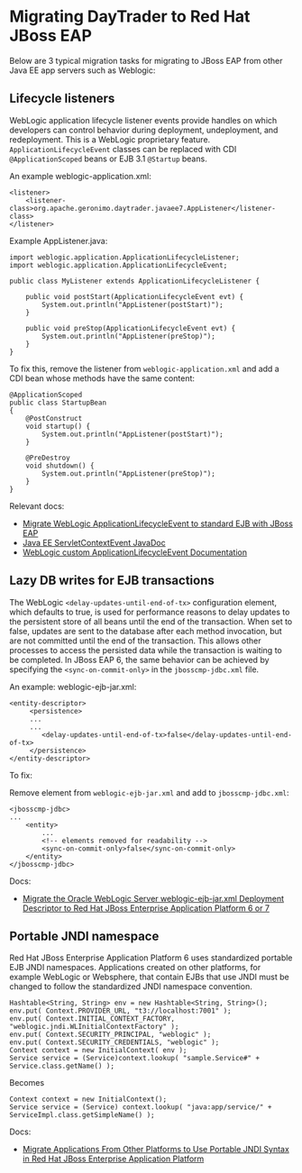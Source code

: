 Migrating DayTrader to Red Hat JBoss EAP
========================================

Below are 3 typical migration tasks for migrating to JBoss EAP from other Java EE app servers such as Weblogic:

Lifecycle listeners
-------------------
WebLogic application lifecycle listener events provide handles on which developers can control behavior during deployment, undeployment, and redeployment. This is a WebLogic proprietary feature. `ApplicationLifecycleEvent` classes can be replaced with CDI `@ApplicationScoped` beans or EJB 3.1 `@Startup` beans.

An example weblogic-application.xml:
```
<listener>
    <listener-class>org.apache.geronimo.daytrader.javaee7.AppListener</listener-class>
</listener>
```

Example AppListener.java:

```
import weblogic.application.ApplicationLifecycleListener;
import weblogic.application.ApplicationLifecycleEvent;

public class MyListener extends ApplicationLifecycleListener {

    public void postStart(ApplicationLifecycleEvent evt) {
        System.out.println("AppListener(postStart)");
    }

    public void preStop(ApplicationLifecycleEvent evt) {
        System.out.println("AppListener(preStop)");
    }
}
```

To fix this, remove the listener from `weblogic-application.xml` and add a CDI bean whose methods have the same content:

```
@ApplicationScoped
public class StartupBean
{
    @PostConstruct
    void startup() {
        System.out.println("AppListener(postStart)");
    }

    @PreDestroy
    void shutdown() {
        System.out.println("AppListener(preStop)");
    }
}
```

Relevant docs:

* [Migrate WebLogic ApplicationLifecycleEvent to standard EJB with JBoss EAP](https://access.redhat.com/articles/1326703)
* [Java EE ServletContextEvent JavaDoc](http://docs.oracle.com/javaee/7/api/javax/servlet/ServletContextEvent.html)
* [WebLogic custom ApplicationLifecycleEvent Documentation](https://docs.oracle.com/cd/E13222_01/wls/docs90/programming/lifecycle.html)

Lazy DB writes for EJB transactions
-----------------------------------
The WebLogic `<delay-updates-until-end-of-tx>` configuration element, which defaults to true, is used for performance reasons to delay updates to the persistent store of all beans until the end of the transaction. When set to false, updates are sent to the database after each method invocation, but are not committed until the end of the transaction. This allows other processes to access the persisted data while the transaction is waiting to be completed. In JBoss EAP 6, the same behavior can be achieved by specifying the `<sync-on-commit-only>` in the `jbosscmp-jdbc.xml` file.

An example: weblogic-ejb-jar.xml:

```
<entity-descriptor>
     <persistence>
     ...
     ...
        <delay-updates-until-end-of-tx>false</delay-updates-until-end-of-tx>
     </persistence>
</entity-descriptor>
```
To fix:

Remove element from `weblogic-ejb-jar.xml` and add to `jbosscmp-jdbc.xml`:

```
<jbosscmp-jdbc>
...
    <entity>
        ...
        <!-- elements removed for readability -->
        <sync-on-commit-only>false</sync-on-commit-only>
    </entity>
</jbosscmp-jdbc>
```

Docs:

* [Migrate the Oracle WebLogic Server weblogic-ejb-jar.xml Deployment Descriptor to Red Hat JBoss Enterprise Application Platform 6 or 7](https://access.redhat.com/articles/1326823)

Portable JNDI namespace
-----------------------
Red Hat JBoss Enterprise Application Platform 6 uses standardized portable EJB JNDI namespaces. Applications created on other platforms, for example WebLogic or Websphere, that contain EJBs that use JNDI must be changed to follow the standardized JNDI namespace convention.

```
Hashtable<String, String> env = new Hashtable<String, String>();
env.put( Context.PROVIDER_URL, "t3://localhost:7001" );
env.put( Context.INITIAL_CONTEXT_FACTORY, "weblogic.jndi.WLInitialContextFactory" );
env.put( Context.SECURITY_PRINCIPAL, "weblogic" );
env.put( Context.SECURITY_CREDENTIALS, "weblogic" );
Context context = new InitialContext( env );
Service service = (Service)context.lookup( "sample.Service#" + Service.class.getName() );
```
Becomes
```
Context context = new InitialContext();
Service service = (Service) context.lookup( "java:app/service/" + ServiceImpl.class.getSimpleName() );
```

Docs:

* [Migrate Applications From Other Platforms to Use Portable JNDI Syntax in Red Hat JBoss Enterprise Application Platform](https://access.redhat.com/articles/1496973)
